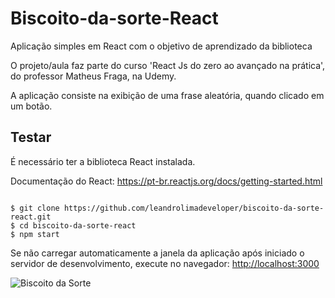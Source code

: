 # Biscoito-da-sorte-React
Aplicação simples em React com o objetivo de aprendizado da biblioteca 

O projeto/aula faz parte do curso 'React Js do zero ao avançado na prática', do professor Matheus Fraga, na Udemy.

A aplicação consiste na exibição de uma frase aleatória, quando clicado em um botão. 

## Testar 
É necessário ter a biblioteca React instalada. 

Documentação do React: https://pt-br.reactjs.org/docs/getting-started.html
```

$ git clone https://github.com/leandrolimadeveloper/biscoito-da-sorte-react.git 
$ cd biscoito-da-sorte-react
$ npm start

```

Se não carregar automaticamente a janela da aplicação após iniciado o servidor de desenvolvimento, execute no navegador:
[http://localhost:3000](http://localhost:3000)

![Biscoito da Sorte](https://user-images.githubusercontent.com/76854209/154175342-82703607-a561-4995-9f34-ce206adf17d6.jpg)
